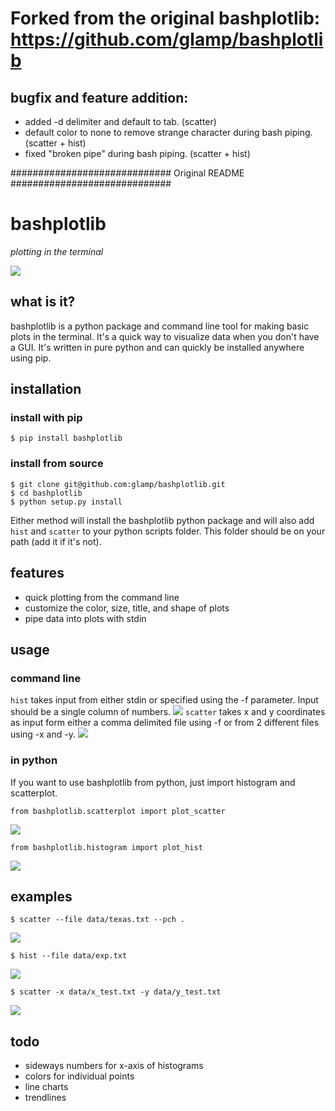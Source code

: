 # Forked from the original bashplotlib: https://github.com/glamp/bashplotlib
## bugfix and feature addition:
- added -d delimiter and default to tab. (scatter) 
- default color to none to remove strange character during bash piping. (scatter + hist)
- fixed "broken pipe" during bash piping. (scatter + hist)



############################# Original README #############################

# bashplotlib
*plotting in the terminal*

<img src="examples/img/basichist.png">

## what is it?
bashplotlib is a python package and command line tool for making basic plots in the terminal. It's a quick way to visualize data when you don't have a GUI. It's written in pure python and can quickly be installed anywhere using pip.

## installation
### install with pip
```
$ pip install bashplotlib
```
### install from source
```
$ git clone git@github.com:glamp/bashplotlib.git
$ cd bashplotlib
$ python setup.py install
```

Either method will install the bashplotlib python package and will also add <code>hist</code> and <code>scatter</code> 
to your python scripts folder. This folder should be on your path (add it if it's not).

## features

- quick plotting from the command line
- customize the color, size, title, and shape of plots
- pipe data into plots with stdin


## usage
### command line
<code>hist</code> takes input from either stdin or specified using the -f parameter. Input should be a single column of numbers.
<img src="examples/img/histhelp.png">
<code>scatter</code> takes x and y coordinates as input form either a comma delimited file using -f or from 2 different files using -x and -y.
<img src="examples/img/scatterhelp.png">

### in python
If you want to use bashplotlib from python, just import histogram and scatterplot.
```
from bashplotlib.scatterplot import plot_scatter
```
<img src="examples/img/scatterplothelp.png">

```
from bashplotlib.histogram import plot_hist
```

<img src="examples/img/histogramhelp.png">

## examples
```
$ scatter --file data/texas.txt --pch .
```
<img src="examples/img/texas.png">

```
$ hist --file data/exp.txt
```
<img src="examples/img/histogram.png">

```
$ scatter -x data/x_test.txt -y data/y_test.txt
```
<img src="examples/img/scatter.png">

## todo

- sideways numbers for x-axis of histograms
- colors for individual points
- line charts
- trendlines


